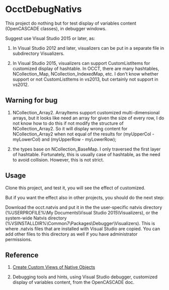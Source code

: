 # OcctDebugNativs

This project do nothing but for test display of variables content (OpenCASCADE classes), in debugger windows.

Suggest use Visual Studio 2015 or later, as:
1. In Visual Studio 2012 and later, visualizers can be put in a separate file in subdirectory Visualizers.

2. In Visual Studio 2015, visualizers can support CustomListItems for customized display of hashtable. In OCCT, there are many hashtables, NCollection_Map, NCollection_IndexedMap, etc. I don't know whether support or not CustomListItems in vs2013, but certainly not support in vs2012.

## Warning for bug
1. NCollection_Array2. ArrayItems support customized multi-dimensional arrays, but it looks like need an array for given the size of every row, I do not know how to do this if not modify the structure of NCollection_Array2. So it will display wrong content for NCollection_Array2 when not equal of the results for (myUpperCol - myLowerCol) and (myUpperRow - myLowerRow);

2. the types base on NCollection_BaseMap. I only traversed the first layer of hashtable. Fortunately, this is usually case of hashtable, as the need to avoid collision. However, this is not strict.


## Usage
Clone this project, and test it, you will see the effect of customized.

But if you want the effect also in other projects, you should do the next step:

Download the occt.natvis and put it in the the user-specific natvis directory (%USERPROFILE%\My Documents\Visual Studio 2015\Visualizers), or the system-wide Natvis directory (%VSINSTALLDIR%\Common7\Packages\Debugger\Visualizers). This is where .natvis files that are installed with Visual Studio are copied. You can add other files to this directory as well if you have administrator permissions.

## Reference
1. [Create Custom Views of Native Objects](https://msdn.microsoft.com/en-us/library/jj620914.aspx)

2. Debugging tools and hints, using Visual Studio debugger, customized display of variables content, from the OpenCASCADE doc.
